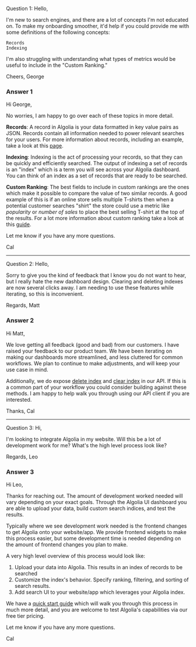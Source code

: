 Question 1: Hello,

I'm new to search engines, and there are a lot of concepts I'm not educated on. To make my onboarding smoother, it'd help if you could provide me with some definitions of the following concepts:

    Records
    Indexing

I'm also struggling with understanding what types of metrics would be useful to include in the "Custom Ranking."

Cheers, George

### Answer 1

Hi George,

No worries, I am happy to go over each of these topics in more detail.

**Records**: A record in Algolia is your data formatted in key value pairs as JSON. Records contain all information needed to power relevant searches for your users. For more information about records, including an example, take a look at this [page](https://www.algolia.com/doc/guides/sending-and-managing-data/prepare-your-data/#algolia-records).

**Indexing**: Indexing is the act of processing your records, so that they can be quickly and efficiently searched. The output of indexing a set of records is an "index" which is a term you will see across your Algolia dashboard. You can think of an index as a set of records that are ready to be searched.

**Custom Ranking**: The best fields to include in custom rankings are the ones which make it possible to compare the value of two similar records. A good example of this is if an online store sells multiple T-shirts then when a potential customer searches "shirt" the store could use a metric like _popularity_ or _number of sales_ to place the best selling T-shirt at the top of the results. For a lot more information about custom ranking take a look at this [guide](https://www.algolia.com/doc/guides/managing-results/must-do/custom-ranking/).

Let me know if you have any more questions.

Cal

---

Question 2: Hello,

Sorry to give you the kind of feedback that I know you do not want to hear, but I really hate the new dashboard design. Clearing and deleting indexes are now several clicks away. I am needing to use these features while iterating, so this is inconvenient.

Regards, Matt

### Answer 2

Hi Matt,

We love getting all feedback (good and bad) from our customers. I have raised your feedback to our product team. We have been iterating on making our dashboards more streamlined, and less cluttered for common workflows. We plan to continue to make adjustments, and will keep your use case in mind.

Additionally, we do expose [delete index](https://www.algolia.com/doc/api-reference/api-methods/delete-index) and [clear index](https://www.algolia.com/doc/api-reference/api-methods/clear-objects/) in our API. If this is a common part of your workflow you could consider building against these methods. I am happy to help walk you through using our API client if you are interested.

Thanks,
Cal

---

Question 3: Hi,

I'm looking to integrate Algolia in my website. Will this be a lot of development work for me? What's the high level process look like?

Regards, Leo

### Answer 3

Hi Leo,

Thanks for reaching out. The amount of development worked needed will vary depending on your exact goals. Through the Algolia UI dashboard you are able to upload your data, build custom search indices, and test the results.

Typically where we see development work needed is the frontend changes to get Algolia onto your website/app. We provide frontend widgets to make this process easier, but some development time is needed depending on the amount of frontend changes you plan to make.

A very high level overview of this process would look like:

1. Upload your data into Algolia. This results in an index of records to be searched
2. Customize the index's behavior. Specify ranking, filtering, and sorting of search results.
3. Add search UI to your website/app which leverages your Algolia index.

We have a [quick start guide](https://www.algolia.com/doc/guides/getting-started/quick-start/) which will walk you through this process in much more detail, and you are welcome to test Algolia's capabilities via our free tier pricing.

Let me know if you have any more questions.

Cal

